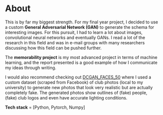 # About

This is by far my biggest strength. For my final year project, I decided to use a custom **General Adversarial Network (GAN)** to generate the schema
for interesting images. For this pursuit, I had to learn a lot about images, convolutional neural networks and eventually GANs. I read a lot of the 
research in this field and was in e-mail groups with many researchers discussing how this field can be pushed further.

The **memorability project** is my most advanced project in terms of machine learning, and the report presented is a good example of how I communicate
my ideas through writing. 

I would also recommend checking out [DCGAN_FACES_50](https://github.com/anura-g/Projects/blob/master/Computer%20Vision/GANs/DCGAN_FACES_50.ipynb) where 
I used a custom dataset (scraped from Facebook) of club photos (local to my university) to generate new photos that look very realistic but are 
actually completely fake. The generated photos show outlines of (fake) people, (fake) club logos and even have accurate lighting conditions.  

**Tech stack** = [Python, Pytorch, Numpy]
